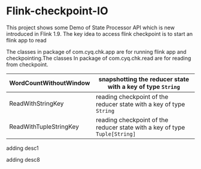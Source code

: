 # Flink-checkpoint-IO

This project shows some Demo of State Processor API which is new introduced in Flink 1.9. The key idea to access flink checkpoint is to start an flink app to read

The classes in package of com.cyq.chk.app are for running flink app and checkpointing.The classes In package of com.cyq.chk.read are for reading from checkpoint.

| WordCountWithoutWindow | snapshotting the reducer state with a key of type `String` |
| ---- | ---- |
|   ReadWithStringKey   |   reading checkpoint of the reducer state with a key of type `String`   |
| ReadWithTupleStringKey | reading checkpoint of the reducer state with a key of type `Tuple[String]` |

adding desc1

adding desc8